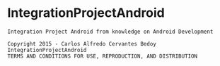 # IntegrationProjectAndroid
    Integration Project Android from knowledge on Android Development
    
    Copyright 2015 - Carlos Alfredo Cervantes Bedoy 
    IntegrationProjectAndroid
    TERMS AND CONDITIONS FOR USE, REPRODUCTION, AND DISTRIBUTION
